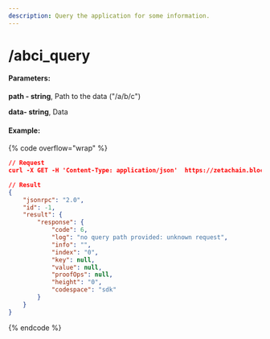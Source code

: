 ```yaml
---
description: Query the application for some information.
---
```


# /abci\_query

#### **Parameters:**

**path - string**, Path to the data ("/a/b/c")

**data- string**, Data

#### Example:

{% code overflow="wrap" %}
```json
// Request
curl -X GET -H 'Content-Type: application/json'  https://zetachain.blockpi.network/rpc/v1/<your-api-key>/abci_query?path=%22/app/version%22&data&height=14183822&prove=true

// Result
{
    "jsonrpc": "2.0",
    "id": -1,
    "result": {
        "response": {
            "code": 6,
            "log": "no query path provided: unknown request",
            "info": "",
            "index": "0",
            "key": null,
            "value": null,
            "proofOps": null,
            "height": "0",
            "codespace": "sdk"
        }
    }
}              
```
{% endcode %}
